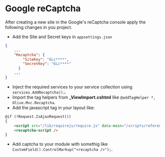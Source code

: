 # Google reCaptcha

After creating a new site in the Google's reCaptcha console apply the following changes in you project.
- Add the Site and Secret keys in `appsettings.json`
```json
{
    ...
    "Recaptcha": {
        "SiteKey": "6Lc****",
        "SecretKey": "6Lc****"
      }
    ...
}
```
- Inject the required services to your service collection using `services.AddRecaptcha();`.
- Import the tag helpers from **_ViewImport.cshtml** like `@addTagHelper *, Olive.Mvc.Recaptcha`.
- Add the javascript tag in your layout like:
```html
@if (!Request.IsAjaxRequest())
{
    <script src="/lib/requirejs/require.js" data-main="/scripts/references.js?v=1"></script>
    <recaptcha-script />
}
```
- Add captcha to your module with somethig like `CustomField().ControlMarkup("<recaptcha />");`.